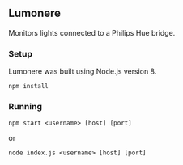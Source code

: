 ## Lumonere

Monitors lights connected to a Philips Hue bridge.

### Setup
Lumonere was built using Node.js version 8.

`npm install`

### Running

`npm start <username> [host] [port]`

or

`node index.js <username> [host] [port]`
